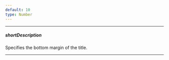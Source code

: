 ```yaml
---
default: 10
type: Number
---
```

---
##### shortDescription
Specifies the bottom margin of the title.

---
